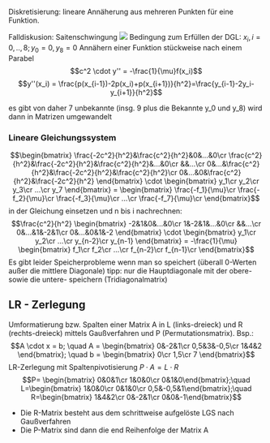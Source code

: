Diskretisierung: lineare Annäherung aus mehreren Punkten für eine Funktion.

Falldiskusion: Saitenschwingung
![](NUS_DGL01.excalidraw)
Bedingung zum Erfüllen der DGL:
$x_i, i=0, .., 8 ; y_0=0 , y_8=0$
Annähern einer Funktion stückweise nach einem Parabel
$$c^2 \cdot y'' = -\frac{1}{\mu}f(x_i)$$ 
$$y''(x_i) = \frac{p(x_{i-1})-2p(x_i)+p(x_{i+1})}{h^2}=\frac{y_{i-1}-2y_i-y_{i+1}}{h^2}$$

es gibt von daher 7 unbekannte (insg. 9 plus die Bekannte y_0 und y_8)
wird dann in Matrizen umgewandelt

### Lineare Gleichungssystem
$$\begin{bmatrix}
	\frac{-2c^2}{h^2}&\frac{c^2}{h^2}&0&...&0\cr
	\frac{c^2}{h^2}&\frac{-2c^2}{h^2}&\frac{c^2}{h^2}&...&0\cr
	&&...\cr
	0&...&\frac{c^2}{h^2}&\frac{-2c^2}{h^2}&\frac{c^2}{h^2}\cr
	0&...&0&\frac{c^2}{h^2}&\frac{-2c^2}{h^2}
\end{bmatrix} \cdot
\begin{bmatrix}
	y_1\cr y_2\cr y_3\cr ...\cr y_7
\end{bmatrix} =
\begin{bmatrix}
	\frac{-f_1}{\mu}\cr \frac{-f_2}{\mu}\cr \frac{-f_3}{\mu}\cr ...\cr \frac{-f_7}{\mu}\cr 
\end{bmatrix}$$
in der Gleichung einsetzen und n bis i nachrechnen:
$$\frac{c^2}{h^2} \begin{bmatrix}
	-2&1&0&...&0\cr
	1&-2&1&...&0\cr
	&&...\cr
	0&...&1&-2&1\cr
	0&...&0&1&-2
\end{bmatrix} \cdot
\begin{bmatrix}
	y_1\cr y_2\cr ...\cr y_{n-2}\cr y_{n-1}
\end{bmatrix} = -\frac{1}{\mu}
\begin{bmatrix}
	f_1\cr f_2\cr ...\cr f_{n-2}\cr f_{n-1}\cr 
\end{bmatrix}$$
Es gibt leider Speicherprobleme wenn man so speichert (überall 0-Werten außer die mittlere Diagonale)
tipp: nur die Hauptdiagonale mit der obere- sowie die untere- speichern (Tridiagonalmatrix)

## LR - Zerlegung
Umformatierung bzw. Spalten einer Matrix A in L (links-dreieck) und R (rechts-dreieck) mittels Gaußverfahren und P (Permutationsmatrix).
Bsp.:
$$A \cdot x = b; \quad A = \begin{bmatrix} 0&-2&1\cr 0,5&3&-0,5\cr 1&4&2 \end{bmatrix}; \quad b = \begin{bmatrix} 0\cr 1,5\cr 7 \end{bmatrix}$$
LR-Zerlegung mit Spaltenpivotisierung $P \cdot A = L \cdot R$
$$P= \begin{bmatrix} 0&0&1\cr 1&0&0\cr 0&1&0\end{bmatrix};\quad L=\begin{bmatrix} 1&0&0\cr 0&1&0\cr 0,5&-0,5&1\end{bmatrix};\quad R=\begin{bmatrix} 1&4&2\cr 0&-2&1\cr 0&0&-1\end{bmatrix}$$
- Die R-Matrix besteht aus dem schrittweise aufgelöste LGS nach Gaußverfahren
- Die P-Matrix sind dann die end Reihenfolge der Matrix A

